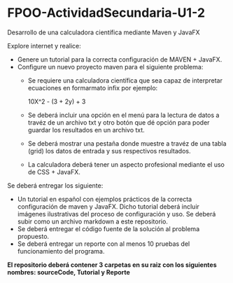 # FPOO-ActividadSecundaria-U1-2
Desarrollo de una calculadora científica mediante Maven y JavaFX

Explore internet y realice:
  * Genere un tutorial para la correcta configuración de MAVEN + JavaFX.
  * Configure un nuevo proyecto maven para el siguiente problema:
      * Se requiere una calculadora científica que sea capaz de interpretar ecuaciones en formarmato infix por ejemplo:
          
          10X^2 - (3 + 2y) + 3
          
      * Se deberá incluir una opción en el menú para la lectura de datos a travéz de un archivo txt y otro botón que dé opción para poder guardar los resultados en un archivo txt.
      * Se deberá mostrar una pestaña donde muestre a travéz de una tabla (grid) los datos de entrada y sus respectivos resultados.
      * La calculadora deberá tener un aspecto profesional mediante el uso de CSS + JavaFX.

Se deberá entregar los siguiente:
  * Un tutorial en español con ejemplos prácticos de la correcta configuración de maven y JavaFX. Dicho tutorial deberá incluir imágenes ilustrativas del proceso de configuración y uso. Se deberá subir como un archivo markdown a este repositorio.
  * Se deberá entregar el código fuente de la solución al problema propuesto.
  * Se deberá entregar un reporte con al menos 10 pruebas del funcionamiento del programa.
  
**El repositorio deberá contener 3 carpetas en su raiz con los siguientes nombres: sourceCode, Tutorial y Reporte**
